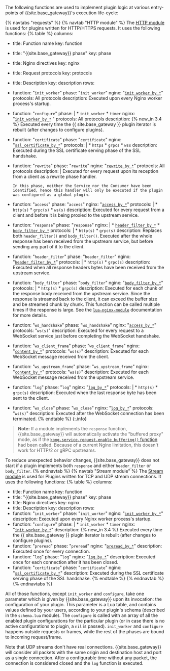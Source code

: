 The following functions are used to implement plugin logic at various entry-points of {{site.base_gateway}}'s execution life-cycle:

{% navtabs "requests" %}
{% navtab "HTTP module" %}
The [HTTP module](https://github.com/openresty/lua-nginx-module) is used for plugins written for HTTP/HTTPS requests. It uses the following functions:
{% table %}
columns:
  - title: Function name
    key: function
  - title: "{{site.base_gateway}} phase"
    key: phase
  - title: Nginx directives
    key: nginx
  - title: Request protocols
    key: protocols
  - title: Description
    key: description
rows: 
  - function: "`init_worker`"
    phase: "`init_worker`"
    nginx: "[`init_worker_by_*`](https://github.com/openresty/lua-nginx-module#init_worker_by_lua_block)"
    protocols: All protocols
    description: Executed upon every Nginx worker process's startup.
  - function: "`configure`"
    phase:  |
        * `init_worker`
        * `timer`
    nginx: "[`init_worker_by_*`](https://github.com/openresty/lua-nginx-module#init_worker_by_lua_block) "
    protocols: All protocols
    description: {% new_in 3.4 %} Executed every time the {{ site.base_gateway }} plugin iterator is rebuilt (after changes to configure plugins).
  - function: "`certificate`"
    phase: "`certificate`"
    nginx: "[`ssl_certificate_by_*`](https://github.com/openresty/lua-nginx-module#ssl_certificate_by_lua_block)"
    protocols: |
        * `https`
        * `grpcs`
        * `wss`
    description: Executed during the SSL certificate serving phase of the SSL handshake.
  - function: "`rewrite`"
    phase: "`rewrite`"
    nginx: "[`rewrite_by_*`](https://github.com/openresty/lua-nginx-module#rewrite_by_lua_block)"
    protocols: All protocols
    description: |
        Executed for every request upon its reception from a client as a rewrite phase handler.
        
        In this phase, neither the Service nor the Consumer have been identified, hence this handler will only be executed if the plugin was configured as a global plugin.
  - function: "`access`"
    phase: "`access`"
    nginx: "[`access_by_*`](https://github.com/openresty/lua-nginx-module#access_by_lua_block)"
    protocols: |
        * `http(s)`
        * `grpc(s)`
        * `ws(s)`
    description: Executed for every request from a client and before it is being proxied to the upstream service.
  - function: "`response`"
    phase: "`response`"
    nginx: |
        * [`header_filter_by_*`](https://github.com/openresty/lua-nginx-module#header_filter_by_lua_block)
        * [`body_filter_by_*`](https://github.com/openresty/lua-nginx-module#body_filter_by_lua_block)
    protocols: |
        * `http(s)`
        * `grpc(s)`
    description: Replaces both `header_filter()` and `body_filter()`. Executed after the whole response has been received from the upstream service, but before sending any part of it to the client.
  - function: "`header_filter`"
    phase: "`header_filter`"
    nginx: "[`header_filter_by_*`](https://github.com/openresty/lua-nginx-module#header_filter_by_lua_block)"
    protocols: |
        * `http(s)`
        * `grpc(s)` 
    description: Executed when all response headers bytes have been received from the upstream service.
  - function: "`body_filter`"
    phase: "`body_filter`"
    nginx: "[`body_filter_by_*`](https://github.com/openresty/lua-nginx-module#body_filter_by_lua_block)"
    protocols: |
        * `http(s)`
        * `grpc(s)`
    description: Executed for each chunk of the response body received from the upstream service. Since the response is streamed back to the client, it can exceed the buffer size and be streamed chunk by chunk. This function can be called multiple times if the response is large. See the [`lua-nginx-module`](https://github.com/openresty/lua-nginx-module) documentation for more details.
  - function: "`ws_handshake`"
    phase: "`ws_handshake`"
    nginx: "[`access_by_*`](https://github.com/openresty/lua-nginx-module#access_by_lua_block)"
    protocols: "`ws(s)`"
    description: Executed for every request to a WebSocket service just before completing the WebSocket handshake.
  - function: "`ws_client_frame`"
    phase: "`ws_client_frame`"
    nginx: "[`content_by_*`](https://github.com/openresty/lua-nginx-module#content_by_lua_block)"
    protocols: "`ws(s)`"
    description: Executed for each WebSocket message received from the client.
  - function: "`ws_upstream_frame`"
    phase: "`ws_upstream_frame`"
    nginx: "[`content_by_*`](https://github.com/openresty/lua-nginx-module#content_by_lua_block)"
    protocols: "`ws(s)`"
    description: Executed for each WebSocket message received from the upstream service.
  - function: "`log`"
    phase: "`log`"
    nginx: "[`log_by_*`](https://github.com/openresty/lua-nginx-module#log_by_lua_block)"
    protocols: |
        * `http(s)` 
        * `grpc(s)` 
    description: Executed when the last response byte has been sent to the client.
  - function: "`ws_close`"
    phase: "`ws_close`"
    nginx: "[`log_by_*`](https://github.com/openresty/lua-nginx-module#log_by_lua_block)"
    protocols: "`ws(s)`"
    description: Executed after the WebSocket connection has been terminated.
{% endtable %}
{:.info}
> **Note:** If a module implements the `response` function, {{site.base_gateway}} will automatically activate the "buffered proxy" mode, as if the [`kong.service.request.enable_buffering()` function](/gateway/pdk/reference/kong.service.request/) had been called. Because of a current Nginx limitation, this doesn't work for HTTP/2 or gRPC upstreams.

To reduce unexpected behavior changes, {{site.base_gateway}} does not start if a plugin implements both `response` and either `header_filter` or `body_filter`.
{% endnavtab %}
{% navtab "Stream module" %}
The [Stream module](https://github.com/openresty/stream-lua-nginx-module) is used for Plugins written for TCP and UDP stream connections. It uses the following functions:
{% table %}
columns:
  - title: Function name
    key: function
  - title: "{{site.base_gateway}} phase"
    key: phase
  - title: Nginx directives
    key: nginx
  - title: Description
    key: description
rows: 
  - function: "`init_worker`"
    phase: "`init_worker`"
    nginx: "[`init_worker_by_*`](https://github.com/openresty/lua-nginx-module#init_worker_by_lua_block)"
    description: Executed upon every Nginx worker process's startup.
  - function: "`configure`"
    phase: |
        * `init_worker`
        * `timer`
    nginx: "[`init_worker_by_*`](https://github.com/openresty/lua-nginx-module#init_worker_by_lua_block)"
    description: {% new_in 3.4 %} Executed every time the {{ site.base_gateway }} plugin iterator is rebuilt (after changes to configure plugins).
  - function: "`preread`"
    phase: "`preread`"
    nginx: "[`preread_by_*`](https://github.com/openresty/stream-lua-nginx-module#preread_by_lua_block)"
    description: Executed once for every connection.
  - function: "`log`"
    phase: "`log`"
    nginx: "[`log_by_*`](https://github.com/openresty/lua-nginx-module#log_by_lua_block)"
    description: Executed once for each connection after it has been closed.
  - function: "`certificate`"
    phase: "`certificate`"
    nginx: "[`ssl_certificate_by_*`](https://github.com/openresty/lua-nginx-module#ssl_certificate_by_lua_block)"
    description: Executed during the SSL certificate serving phase of the SSL handshake.
{% endtable %}
{% endnavtab %}
{% endnavtabs %}

All of those functions, except `init_worker` and `configure`, take one parameter which is given
by {{site.base_gateway}} upon its invocation: the configuration of your plugin. This parameter
is a Lua table, and contains values defined by your users, according to your
plugin's schema (described in the `schema.lua` module). The `configure` is called with an array of all the enabled
plugin configurations for the particular plugin (or in case there is no active configurations
to plugin, a `nil` is passed). `init_worker` and `configure` happens outside
requests or frames, while the rest of the phases are bound to incoming request/frame.

Note that UDP streams don't have real connections.  {{site.base_gateway}} will consider all
packets with the same origin and destination host and port as a single
connection.  After a configurable time without any packet, the connection is
considered closed and the `log` function is executed.